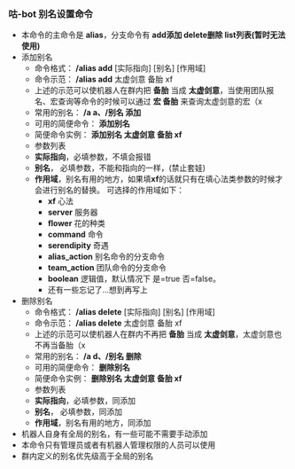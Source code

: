 ### 咕-bot 别名设置命令
- 本命令的主命令是 **alias**，分支命令有 **add添加 delete删除 list列表(暂时无法使用)**
- 添加别名
    - 命令格式： **/alias add** [实际指向] [别名] [作用域]
    - 命令示范： **/alias add** 太虚剑意 备胎 xf
    - 上述的示范可以使机器人在群内把 **备胎** 当成 **太虚剑意**，当使用团队报名、宏查询等命令的时候可以通过 **宏 备胎** 来查询太虚剑意的宏（x
    - 常用的别名： **/a a、/别名 添加**
    - 可用的简便命令： **添加别名**
    - 简便命令实例： **添加别名 太虚剑意 备胎 xf**
    - 参数列表
    - **实际指向**，必填参数，不填会报错
    - **别名**， 必填参数，不能和指向的一样，(禁止套娃)
    - **作用域**，别名有用的地方，如果填**xf**的话就只有在填心法类参数的时候才会进行别名的替换。  可选择的作用域如下：
        - **xf** 心法
        - **server** 服务器
        - **flower** 花的种类
        - **command** 命令
        - **serendipity** 奇遇
        - **alias_action** 别名命令的分支命令
        - **team_action** 团队命令的分支命令
        - **boolean** 逻辑值，默认情况下 是=true 否=false。
        - 还有一些忘记了...想到再写上
- 删除别名
    - 命令格式： **/alias delete** [实际指向] [别名] [作用域]
    - 命令示范： **/alias delete** 太虚剑意 备胎 xf
    - 上述的示范可以使机器人在群内不再把 **备胎** 当成 **太虚剑意**，太虚剑意也不再当备胎（x
    - 常用的别名： **/a d、/别名 删除**
    - 可用的简便命令： **删除别名**
    - 简便命令实例： **删除别名 太虚剑意 备胎 xf**
    - 参数列表
    - **实际指向**，必填参数，同添加
    - **别名**， 必填参数，同添加
    - **作用域**，别名有用的地方，同添加
- 机器人自身有全局的别名，有一些可能不需要手动添加
- 本命令只有管理员或者有机器人管理权限的人员可以使用
- 群内定义的别名优先级高于全局的别名